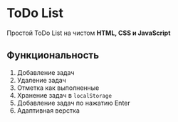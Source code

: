 # ToDo List

Простой ToDo List на чистом **HTML, CSS и JavaScript**

## Функциональность

1. Добавление задач
2. Удаление задач
3. Отметка как выполненные
4. Хранение задач в `localStorage`
5. Добавление задач по нажатию Enter
6. Адаптивная верстка
